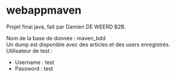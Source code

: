 # webappmaven
Projet final java, fait par Damien DE WEERD B2B.

Nom de la base de donnée : maven_bdd <br>
Un dump est disponible avec des articles et des users enregistrés.
Utilisateur de test :
  - Username : test
  - Password : test
